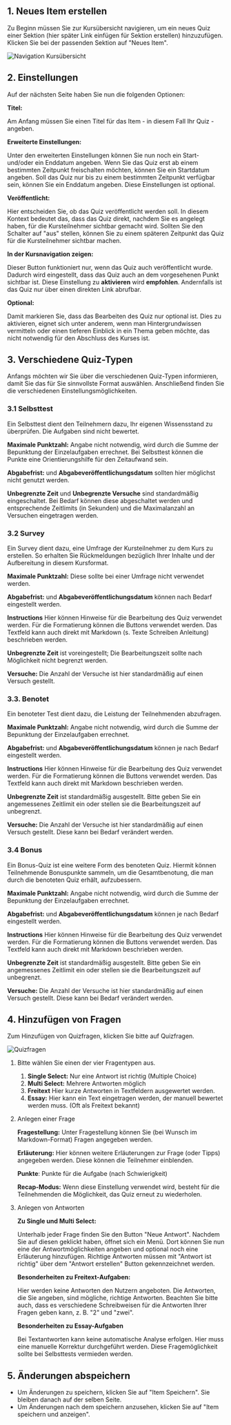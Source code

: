 ## 1. Neues Item erstellen

Zu Beginn müssen Sie zur Kursübersicht navigieren, um ein neues Quiz einer Sektion (hier später Link einfügen für Sektion erstellen) hinzuzufügen. Klicken Sie bei der passenden Sektion auf "Neues Item".

![Navigation Kursübersicht](/images/items/Navigation_zur_Kursstruktur.png)
		


## 2. Einstellungen

Auf der nächsten Seite haben Sie nun die folgenden Optionen:


**Titel:** 

Am Anfang müssen Sie einen Titel für das Item - in diesem Fall Ihr Quiz - angeben. 


**Erweiterte Einstellungen:** 

Unter den erweiterten Einstellungen können Sie nun noch ein Start- und/oder ein Enddatum angeben. Wenn Sie das Quiz erst ab einem bestimmten Zeitpunkt freischalten möchten, können Sie ein Startdatum angeben. Soll das Quiz nur bis zu einem bestimmten Zeitpunkt verfügbar sein, können Sie ein Enddatum angeben. Diese Einstellungen ist optional. 


**Veröffentlicht:** 

Hier entscheiden Sie, ob das Quiz veröffentlicht werden soll. In diesem Kontext bedeutet das, dass das Quiz direkt, nachdem Sie es angelegt haben, für die Kursteilnehmer sichtbar gemacht wird. Sollten Sie den Schalter auf "aus" stellen, können Sie zu einem späteren Zeitpunkt das Quiz für die Kursteilnehmer sichtbar machen. 


**In der Kursnavigation zeigen:** 

Dieser Button funktioniert nur, wenn das Quiz auch veröffentlicht wurde. Dadurch wird eingestellt, dass das Quiz auch an dem vorgesehenen Punkt sichtbar ist. Diese Einstellung zu **aktivieren** wird **empfohlen**. Andernfalls ist das Quiz nur über einen direkten Link abrufbar.

**Optional:** 

Damit markieren Sie, dass das Bearbeiten des Quiz nur optional ist. Dies zu aktivieren, eignet sich unter anderem, wenn man Hintergrundwissen vermitteln  oder einen tieferen Einblick in ein Thema geben möchte, das nicht notwendig für den Abschluss des Kurses ist. 


## 3. Verschiedene Quiz-Typen

Anfangs möchten wir Sie über die verschiedenen Quiz-Typen informieren, damit Sie das für Sie sinnvollste Format auswählen. Anschließend finden Sie die verschiedenen Einstellungsmöglichkeiten. 

### 3.1 Selbsttest

Ein Selbsttest dient den Teilnehmern dazu, Ihr eigenen Wissensstand zu überprüfen. Die Aufgaben sind nicht bewertet.

**Maximale Punktzahl:** Angabe nicht notwendig, wird durch die Summe der Bepunktung der Einzelaufgaben errechnet. Bei Selbsttest können die Punkte eine Orientierungshilfe für den Zeitaufwand sein. 

**Abgabefrist:**  und **Abgabeveröffentlichungsdatum** sollten hier möglichst nicht genutzt werden. 

**Unbegrenzte Zeit** und **Unbegrenzte Versuche** sind standardmäßig eingeschaltet. Bei Bedarf können diese abgeschaltet werden und entsprechende Zeitlimits (in Sekunden) und die Maximalanzahl an Versuchen eingetragen werden. 

### 3.2 Survey

Ein Survey dient dazu, eine Umfrage der Kursteilnehmer zu dem Kurs zu erstellen. So erhalten Sie Rückmeldungen bezüglich Ihrer Inhalte und der Aufbereitung in diesem Kursformat.

**Maximale Punktzahl:** Diese sollte bei einer Umfrage nicht verwendet werden. 

**Abgabefrist:**  und **Abgabeveröffentlichungsdatum** können nach Bedarf eingestellt werden. 

**Instructions** Hier können Hinweise für die Bearbeitung des Quiz verwendet werden. Für die Formatierung können die Buttons verwendet werden. Das Textfeld kann auch direkt mit Markdown (s. Texte Schreiben Anleitung) beschrieben werden. 

**Unbegrenzte Zeit** ist voreingestellt; Die Bearbeitungszeit sollte nach Möglichkeit nicht begrenzt werden.

**Versuche:** Die Anzahl der Versuche ist hier standardmäßig auf einen Versuch gestellt.

### 3.3. Benotet

Ein benoteter Test dient dazu, die Leistung der Teilnehmenden abzufragen. 

**Maximale Punktzahl:** Angabe nicht notwendig, wird durch die Summe der Bepunktung der Einzelaufgaben errechnet.

**Abgabefrist:**  und **Abgabeveröffentlichungsdatum** können je nach Bedarf eingestellt werden. 

**Instructions** Hier können Hinweise für die Bearbeitung des Quiz verwendet werden. Für die Formatierung können die Buttons verwendet werden. Das Textfeld kann auch direkt mit Markdown beschrieben werden. 

**Unbegrenzte Zeit** ist standardmäßig ausgestellt. Bitte geben Sie ein angemessenes Zeitlimit ein oder stellen sie die Bearbeitungszeit auf unbegrenzt. 

**Versuche:** Die Anzahl der Versuche ist hier standardmäßig auf einen Versuch gestellt. Diese kann bei Bedarf verändert werden. 


### 3.4 Bonus
Ein Bonus-Quiz ist eine weitere Form des benoteten Quiz. Hiermit können Teilnehmende Bonuspunkte sammeln, um die Gesamtbenotung, die man durch die benoteten Quiz erhält, aufzubessern. 

**Maximale Punktzahl:** Angabe nicht notwendig, wird durch die Summe der Bepunktung der Einzelaufgaben errechnet.

**Abgabefrist:**  und **Abgabeveröffentlichungsdatum** können je nach Bedarf eingestellt werden. 

**Instructions** Hier können Hinweise für die Bearbeitung des Quiz verwendet werden. Für die Formatierung können die Buttons verwendet werden. Das Textfeld kann auch direkt mit Markdown beschrieben werden. 

**Unbegrenzte Zeit** ist standardmäßig ausgestellt. Bitte geben Sie ein angemessenes Zeitlimit ein oder stellen sie die Bearbeitungszeit auf unbegrenzt. 

**Versuche:** Die Anzahl der Versuche ist hier standardmäßig auf einen Versuch gestellt. Diese kann bei Bedarf verändert werden. 

## 4. Hinzufügen von Fragen

Zum Hinzufügen von Quizfragen, klicken Sie bitte auf Quizfragen.

![Quizfragen](/images/items/Quizfragen.png)

1. Bitte wählen Sie einen der vier Fragentypen aus. 
	1. **Single Select:** Nur eine Antwort ist richtig (Multiple Choice)
	2. **Multi Select:** Mehrere Antworten möglich
	3. **Freitext** Hier kurze Antworten in Textfeldern ausgewertet werden. 
	4. **Essay:** Hier kann ein Text eingetragen werden, der manuell bewertet werden muss. (Oft als Freitext bekannt)

2. Anlegen einer Frage

	**Fragestellung:** Unter Fragestellung können Sie (bei Wunsch im Markdown-Format) Fragen angegeben werden. 

	**Erläuterung:** Hier können weitere Erläuterungen zur Frage (oder Tipps) angegeben werden. Diese können die Teilnehmer einblenden. 

	**Punkte**: Punkte für die Aufgabe (nach Schwierigkeit)

	**Recap-Modus:** Wenn diese Einstellung verwendet wird, besteht für die Teilnehmenden die Möglichkeit, das Quiz erneut zu wiederholen. 

3. Anlegen von Antworten

	**Zu Single und Multi Select:**

	Unterhalb jeder Frage finden Sie den Button "Neue Antwort". Nachdem Sie auf diesen geklickt haben, öffnet sich ein Menü. Dort können Sie nun eine der Antwortmöglichkeiten angeben und optional noch eine Erläuterung hinzufügen. Richtige Antworten müssen mit "Antwort ist richtig" über dem "Antwort erstellen" Button gekennzeichnet werden.
	
	**Besonderheiten zu Freitext-Aufgaben:**
	
	Hier werden keine Antworten den Nutzern angeboten. Die Antworten, die Sie angeben, sind mögliche, richtige Antworten. Beachten Sie bitte auch, dass es verschiedene Schreibweisen für die Antworten Ihrer Fragen geben kann, z. B. "2" und "zwei". 
	
	**Besonderheiten zu Essay-Aufgaben**
	
	Bei Textantworten kann keine automatische Analyse erfolgen. Hier muss eine manuelle Korrektur durchgeführt werden. Diese Fragemöglichkeit sollte bei Selbsttests vermieden werden. 

## 5. Änderungen abspeichern

- Um Änderungen zu speichern, klicken Sie auf "Item Speichern". Sie bleiben danach auf der selben Seite.
- Um Änderungen nach dem speichern anzusehen, klicken Sie auf "Item speichern und anzeigen".

